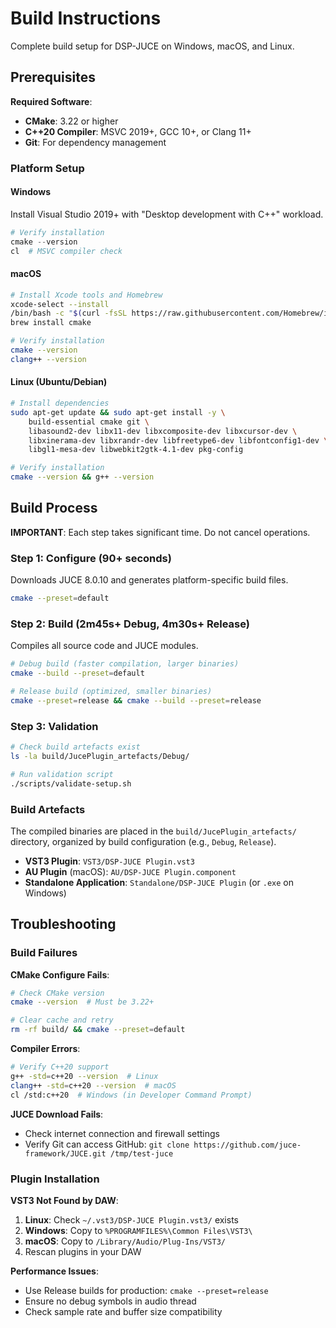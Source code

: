 # Build Instructions

Complete build setup for DSP-JUCE on Windows, macOS, and Linux.

## Prerequisites

**Required Software**:

- **CMake**: 3.22 or higher
- **C++20 Compiler**: MSVC 2019+, GCC 10+, or Clang 11+
- **Git**: For dependency management

### Platform Setup

#### Windows

Install Visual Studio 2019+ with "Desktop development with C++" workload.

```powershell
# Verify installation
cmake --version
cl  # MSVC compiler check
```

#### macOS

```bash
# Install Xcode tools and Homebrew
xcode-select --install
/bin/bash -c "$(curl -fsSL https://raw.githubusercontent.com/Homebrew/install/HEAD/install.sh)"
brew install cmake

# Verify installation  
cmake --version
clang++ --version
```

#### Linux (Ubuntu/Debian)

```bash
# Install dependencies
sudo apt-get update && sudo apt-get install -y \
    build-essential cmake git \
    libasound2-dev libx11-dev libxcomposite-dev libxcursor-dev \
    libxinerama-dev libxrandr-dev libfreetype6-dev libfontconfig1-dev \
    libgl1-mesa-dev libwebkit2gtk-4.1-dev pkg-config

# Verify installation
cmake --version && g++ --version
```

## Build Process

**IMPORTANT**: Each step takes significant time. Do not cancel operations.

### Step 1: Configure (90+ seconds)

Downloads JUCE 8.0.10 and generates platform-specific build files.

```bash
cmake --preset=default
```

### Step 2: Build (2m45s+ Debug, 4m30s+ Release)  

Compiles all source code and JUCE modules.

```bash
# Debug build (faster compilation, larger binaries)
cmake --build --preset=default

# Release build (optimized, smaller binaries)
cmake --preset=release && cmake --build --preset=release
```

### Step 3: Validation

```bash
# Check build artefacts exist
ls -la build/JucePlugin_artefacts/Debug/

# Run validation script
./scripts/validate-setup.sh
```

### Build Artefacts

The compiled binaries are placed in the `build/JucePlugin_artefacts/` directory,
organized by build configuration (e.g., `Debug`, `Release`).

- **VST3 Plugin**: `VST3/DSP-JUCE Plugin.vst3`
- **AU Plugin** (macOS): `AU/DSP-JUCE Plugin.component`
- **Standalone Application**: `Standalone/DSP-JUCE Plugin` (or `.exe` on Windows)

## Troubleshooting

### Build Failures

**CMake Configure Fails**:

```bash
# Check CMake version
cmake --version  # Must be 3.22+

# Clear cache and retry
rm -rf build/ && cmake --preset=default
```

**Compiler Errors**:

```bash  
# Verify C++20 support
g++ -std=c++20 --version  # Linux
clang++ -std=c++20 --version  # macOS
cl /std:c++20  # Windows (in Developer Command Prompt)
```

**JUCE Download Fails**:

- Check internet connection and firewall settings
- Verify Git can access GitHub: `git clone https://github.com/juce-framework/JUCE.git /tmp/test-juce`

### Plugin Installation

**VST3 Not Found by DAW**:

1. **Linux**: Check `~/.vst3/DSP-JUCE Plugin.vst3/` exists
2. **Windows**: Copy to `%PROGRAMFILES%\Common Files\VST3\`  
3. **macOS**: Copy to `/Library/Audio/Plug-Ins/VST3/`
4. Rescan plugins in your DAW

**Performance Issues**:

- Use Release builds for production: `cmake --preset=release`
- Ensure no debug symbols in audio thread
- Check sample rate and buffer size compatibility
